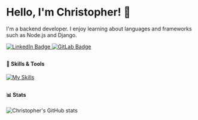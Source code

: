 # Hello, I'm Christopher! 👋
I'm a backend developer. I enjoy learning about languages and frameworks such as Node.js and Django.
<div id="badges">
  <a href="https://www.linkedin.com/in/christopher-bartlett-321b8324a/">
    <img src="https://img.shields.io/badge/LinkedIn-blue?style=for-the-badge&logo=linkedin&logoColor=white" alt="LinkedIn Badge"/>
  </a>
  <a href="https://gitlab.com/cbbartlett">
    <img src="https://img.shields.io/badge/gitlab-%23181717.svg?style=for-the-badge&logo=gitlab&logoColor=white" alt="GitLab Badge"/>
  </a>
</div>

##
#### 🧰 Skills & Tools
[![My Skills](https://skillicons.dev/icons?i=js,ts,python,nodejs,svelte,django,mongodb,mysql,postgres)](https://skillicons.dev)
##
#### 📊 Stats
![Christopher's GitHub stats](https://github-readme-stats.vercel.app/api?username=cbbartlett&theme=shadow_blue&show_icons=true)
